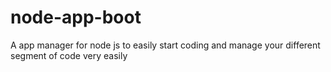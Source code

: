 # node-app-boot
A app manager for node js to easily start coding and manage your different segment of code very easily

